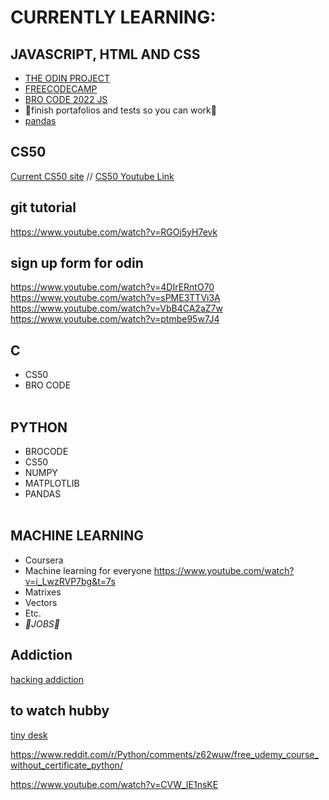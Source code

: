 # CURRENTLY LEARNING:
## JAVASCRIPT, HTML AND CSS ##
* [THE ODIN PROJECT](https://www.theodinproject.com/)
* [FREECODECAMP](https://www.freecodecamp.org/learn/javascript-algorithms-and-data-structures/basic-data-structures/create-complex-multi-dimensional-arrays) 
* [BRO CODE 2022 JS](https://www.youtube.com/watch?v=8dWL3wF_OMw)
* 🔴finish portafolios and tests so you can work🔴
* [pandas](https://www.youtube.com/watch?v=vmEHCJofslg)

## CS50 ##
[Current CS50 site](https://cs50.harvard.edu/x/2022/weeks/4/) //
[CS50 Youtube Link](https://youtu.be/v_luodP_mfE?t=1024)

## git tutorial ##
https://www.youtube.com/watch?v=RGOj5yH7evk

## sign up form for odin ##
https://www.youtube.com/watch?v=4DIrERntO70 </br>
https://www.youtube.com/watch?v=sPME3TTVi3A </br>
https://www.youtube.com/watch?v=VbB4CA2aZ7w </br>
https://www.youtube.com/watch?v=ptmbe95w7J4 </br>

## C ## 
* CS50 
* BRO CODE<br/><br/>
## PYTHON ## 
* BROCODE 
* CS50 
* NUMPY 
* MATPLOTLIB 
* PANDAS<br/><br/>
## MACHINE LEARNING ## 
* Coursera
* Machine learning for everyone https://www.youtube.com/watch?v=i_LwzRVP7bg&t=7s
* Matrixes
* Vectors
* Etc.
* _🔴JOBS🔴_

## Addiction ##
[hacking addiction](https://youtu.be/p3JLaF_4Tz8?t=999)


## to watch hubby ##
[tiny desk](https://www.youtube.com/watch?v=eAzClkn3zYw)

https://www.reddit.com/r/Python/comments/z62wuw/free_udemy_course_without_certificate_python/

https://www.youtube.com/watch?v=CVW_IE1nsKE

